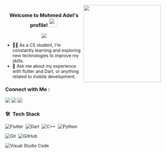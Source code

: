 
<img width="250" align="right" src="https://tenor.com/xero-code-code-xer0-code_xer0-code-xero-gif-24040429">

<h3 align="center">
  Welcome to Mohmed Adel's profile!
  <img src="https://media.giphy.com/media/hvRJCLFzcasrR4ia7z/giphy.gif" width="28">
</h3>

<!-- Typing SVG by DenverCoder1 - https://github.com/DenverCoder1/readme-typing-svg -->
<p align="center">
  <a href="https://github.com/DenverCoder1/readme-typing-svg"><img src="https://readme-typing-svg.herokuapp.com/?lines=flutter%20developer;Always%20learning%20new%20things&font=Fira%20Code&center=true&width=440&height=45&color=f75c7e&vCenter=true&size=22"></a>





</p> 

- 👨‍💻 As a CS student, I'm constantly learning and exploring new technologies to improve my skills.
- 💬 Ask me about my experience with flutter and Dart, or anything related to mobile development.
  


### Connect with Me :

<a href="https://www.linkedin.com/in/mhmdbadr4flutter/" target="_blank"><img src="https://img.shields.io/badge/-Mohmed%20Adel-0077B5?style=for-the-badge&logo=Linkedin&logoColor=white"/></a>
<a href="https://t.me/w_ll_di" target="_blank"><img src="https://img.shields.io/badge/-Mohmed%20Adel-229ED9?style=for-the-badge&logo=Telegram&logoColor=white"/></a>
<a href="https://wa.link/rdz2n7" target="_blank"><img src="https://img.shields.io/badge/-Mohmed%20Adel-25D366?style=for-the-badge&logo=whatsapp&logoColor=white"/></a>


### 🛠 &nbsp;Tech Stack

![Flutter](https://img.shields.io/badge/-flutter%20-05122A?style=flat&logo=flutter&logoColor=1572B6)&nbsp;
![Dart](https://img.shields.io/badge/-dart-05122A?style=flat&logo=Dart)&nbsp;
![C++](https://img.shields.io/badge/-C++%20-05122A?style=flat&logo=c%2B%2B)&nbsp;
![Python](https://img.shields.io/badge/-Python%20-05122A?style=flat&logo=python)&nbsp;

![Git](https://img.shields.io/badge/-Git-05122A?style=flat&logo=git)&nbsp;
![GitHub](https://img.shields.io/badge/-GitHub-05122A?style=flat&logo=github)&nbsp;

![Visual Studio Code](https://img.shields.io/badge/-Visual%20Studio%20Code-05122A?style=flat&logo=visual-studio-code&logoColor=007ACC)&nbsp;




